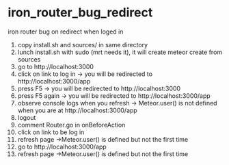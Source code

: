 iron_router_bug_redirect
========================

iron router bug on redirect when loged in

1. copy install.sh and sources/ in same directory
2. lunch install.sh with sudo (mrt needs it), it will create meteor create from sources
3. go to http://localhost:3000
4. click on link to log in -> you will be redirected to http://localhost:3000/app
5. press F5 -> you will be redirected to http://localhost:3000
6. press F5 again -> you will be redirected to http://localhost:3000/app
7. observe console logs when you refresh -> Meteor.user() is not defined when you are at http://localhost:3000/app
8. logout
9. comment Router.go in onBeforeAction 
10. click on link to be log in
11. refresh page ->Meteor.user() is  defined but not the first time
12. go to http://localhost:3000/app
13. refresh page ->Meteor.user() is  defined but not the first time

